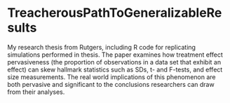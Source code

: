 # TreacherousPathToGeneralizableResults
My research thesis from Rutgers, including R code for replicating simulations performed in thesis. The paper examines how treatment effect pervasiveness (the proportion of observations in a data set that exhibit an effect) can skew hallmark statistics such as SDs, t- and F-tests, and effect size measurements. The real world implications of this phenomenon are both pervasive and significant to the conclusions researchers can draw from their analyses.
